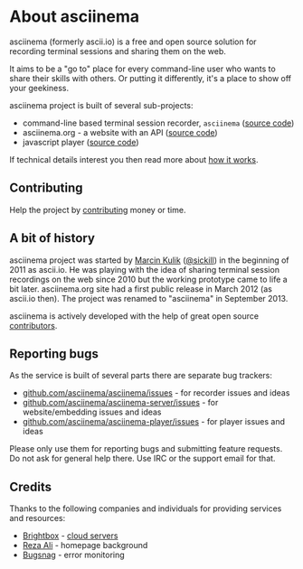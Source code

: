 # About asciinema

asciinema (formerly ascii.io) is a free and open source solution for
recording terminal sessions and sharing them on the web.

It aims to be a "go to" place for every command-line user who wants to share
their skills with others. Or putting it differently, it's a place to show off
your geekiness.

asciinema project is built of several sub-projects:

* command-line based terminal session recorder, `asciinema` ([source code](https://github.com/asciinema/asciinema))
* asciinema.org - a website with an API ([source code](https://github.com/asciinema/asciinema-server))
* javascript player ([source code](https://github.com/asciinema/asciinema-player))

If technical details interest you then read more about
[how it works](/docs/how-it-works).

## Contributing

Help the project by [contributing](/contributing) money or time.

## A bit of history

asciinema project was started by <a href="https://asciinema.org/~sickill">Marcin
Kulik</a> ([@sickill](https://twitter.com/sickill)) in the beginning of 2011 as
ascii.io.  He was playing with the idea of sharing terminal session recordings
on the web since 2010 but the working prototype came to life a bit later.
asciinema.org site had a first public release in March 2012 (as ascii.io then).
The project was renamed to "asciinema" in September 2013.

asciinema is actively developed with the help of great open
source [contributors](https://github.com/asciinema/asciinema-server/contributors).

## Reporting bugs

As the service is built of several parts there are separate bug trackers:

* [github.com/asciinema/asciinema/issues](https://github.com/asciinema/asciinema/issues) - for recorder issues and ideas
* [github.com/asciinema/asciinema-server/issues](https://github.com/asciinema/asciinema-server/issues) - for website/embedding issues and ideas
* [github.com/asciinema/asciinema-player/issues](https://github.com/asciinema/asciinema-player/issues) - for player issues and ideas

Please only use them for reporting bugs and submitting feature requests.
Do not ask for general help there. Use IRC or the support email for that.

## Credits

Thanks to the following companies and individuals for providing services
and resources:

* [Brightbox](http://brightbox.com) - [cloud servers](http://brightbox.com)
* [Reza Ali](http://www.syedrezaali.com/blog/) - homepage background
* [Bugsnag](https://bugsnag.com/) - error monitoring
